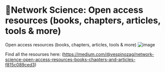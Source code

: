 # **📕Network Science: Open access resources (books, chapters, articles, tools & more)**
Open access resources (books, chapters, articles, tools & more)
![image](https://github.com/Veruka2021/Network-Science-Resources/assets/45179423/a15ceae5-7618-49da-81b6-a1ddf4f0dc95)


Find all the resourses here: (https://medium.com/@vespinozag/network-science-open-access-resources-books-chapters-and-articles-f815c089ced3)
